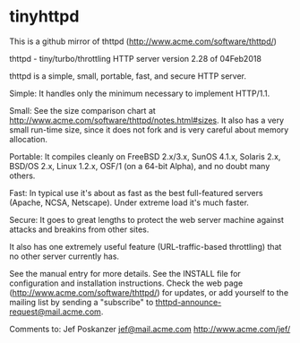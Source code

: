 tinyhttpd
=========

This is a github mirror of thttpd (http://www.acme.com/software/thttpd/)

thttpd - tiny/turbo/throttling HTTP server
                    version 2.28 of 04Feb2018

thttpd is a simple, small, portable, fast, and secure HTTP server.

Simple: It handles only the minimum necessary to implement HTTP/1.1.

Small: See the size comparison chart at
http://www.acme.com/software/thttpd/notes.html#sizes.  It also has a
very small run-time size, since it does not fork and is very careful about
memory allocation.

Portable: It compiles cleanly on FreeBSD 2.x/3.x, SunOS 4.1.x, Solaris 2.x,
BSD/OS 2.x, Linux 1.2.x, OSF/1 (on a 64-bit Alpha), and no doubt many others.

Fast: In typical use it's about as fast as the best full-featured servers
(Apache, NCSA, Netscape).  Under extreme load it's much faster.

Secure: It goes to great lengths to protect the web server machine
against attacks and breakins from other sites.

It also has one extremely useful feature (URL-traffic-based throttling) that
no other server currently has.

See the manual entry for more details.  See the INSTALL file for
configuration and installation instructions.  Check the web page
(http://www.acme.com/software/thttpd/) for updates, or add yourself to
the mailing list by sending a "subscribe" to thttpd-announce-request@mail.acme.com.

Comments to:
    Jef Poskanzer  jef@mail.acme.com  http://www.acme.com/jef/
